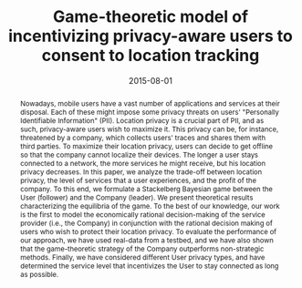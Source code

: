 ---
title: "Game-theoretic model of incentivizing privacy-aware users to consent to location tracking"
abstract: "Nowadays, mobile users have a vast number of applications and services at their disposal. Each of these might impose some privacy threats on users' \"Personally Identifiable Information\" (PII). Location privacy is a crucial part of PII, and as such, privacy-aware users wish to maximize it. This privacy can be, for instance, threatened by a company, which collects users' traces and shares them with third parties. To maximize their location privacy, users can decide to get offline so that the company cannot localize their devices. The longer a user stays connected to a network, the more services he might receive, but his location privacy decreases. In this paper, we analyze the trade-off between location privacy, the level of services that a user experiences, and the profit of the company. To this end, we formulate a Stackelberg Bayesian game between the User (follower) and the Company (leader). We present theoretical results characterizing the equilibria of the game. To the best of our knowledge, our work is the first to model the economically rational decision-making of the service provider (i.e., the Company) in conjunction with the rational decision making of users who wish to protect their location privacy. To evaluate the performance of our approach, we have used real-data from a testbed, and we have also shown that the game-theoretic strategy of the Company outperforms non-strategic methods. Finally, we have considered different User privacy types, and have determined the service level that incentivizes the User to stay connected as long as possible."
collection: publications
permalink: /publication/panaousis2015game
date: 2015-08-01
venue: '2015 IEEE Trustcom/BigDataSE/ISPA'
paperurl: '/files/pdf/papers/panaousis2015game.pdf'
slidesurl: '/files/pdf/slides/panaousis2015game-slides.pdf'
link: 'https://ieeexplore.ieee.org/abstract/document/7345384'
citation: 'Emmanouil Panaousis, Aron Laszka, Johannes Pohl, Andreas Noack, Tansu Alpcan (2015). 
	&quot;Game-theoretic model of incentivizing privacy-aware users to consent to location tracking.&quot;
	<i>2015 IEEE Trustcom/BigDataSE/ISPA</i>.'
---